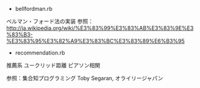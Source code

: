 * bellfordman.rb

ベルマン・フォード法の実装
参照：http://ja.wikipedia.org/wiki/%E3%83%99%E3%83%AB%E3%83%9E%E3%83%B3-%E3%83%95%E3%82%A9%E3%83%BC%E3%83%89%E6%B3%95

* recommendation.rb

推薦系
ユークリッド距離
ピアソン相関

参照：集合知プログラミング Toby Segaran, オライリージャパン
